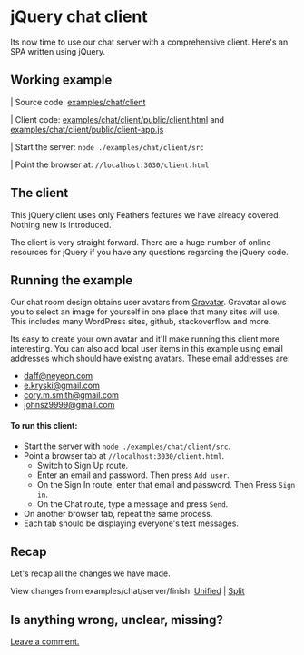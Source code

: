 # jQuery chat client

Its now time to use our chat server with a comprehensive client.
Here's an SPA written using jQuery.

## Working example

| Source code: [examples/chat/client](https://github.com/eddyystop/feathers-an-introduction/tree/master/examples/chat/client)

| Client code: [examples/chat/client/public/client.html](https://github.com/eddyystop/feathers-an-introduction/blob/master/examples/chat/client/public/client.html)
and
[examples/chat/client/public/client-app.js](https://github.com/eddyystop/feathers-an-introduction/blob/master/examples/chat/client/public/client-app.js)

| Start the server: `node ./examples/chat/client/src`

| Point the browser at: `//localhost:3030/client.html`

## The client

This jQuery client uses only Feathers features we have already covered.
Nothing new is introduced.

The client is very straight forward.
There are a huge number of online resources for jQuery if you have any questions
regarding the jQuery code.

## Running the example

Our chat room design obtains user avatars from [Gravatar](http://en.gravatar.com/).
Gravatar allows you to select an image for yourself in one place
that many sites will use.
This includes many WordPress sites, github, stackoverflow and more.

Its easy to create your own avatar and it'll make running this client more interesting.
You can also add local user items in this example
using email addresses which should have existing avatars.
These email addresses are:
- daff@neyeon.com
- e.kryski@gmail.com
- cory.m.smith@gmail.com
- johnsz9999@gmail.com

#### To run this client:

- Start the server with `node ./examples/chat/client/src`.
- Point a browser tab at `//localhost:3030/client.html`.
    - Switch to Sign Up route.
    - Enter an email and password. Then press `Add user`.
    - On the Sign In route, enter that email and password. Then Press `Sign in`.
    - On the Chat route, type a message and press `Send`.
- On another browser tab, repeat the same process.
- Each tab should be displaying everyone's text messages.

## Recap

Let's recap all the changes we have made.

View changes from examples/chat/server/finish:
[Unified](http://htmlpreview.github.io/?https://github.com/eddyystop/feathers-an-introduction/blob/master/examples/chat/_diff/client-line.html)
|
[Split](http://htmlpreview.github.io/?https://github.com/eddyystop/feathers-an-introduction/blob/master/examples/chat/_diff/client-side.html)

## Is anything wrong, unclear, missing?
[Leave a comment.](https://github.com/eddyystop/feathers-an-introduction/issues/new?title=Comment%20on:%20Chat,%20Client,%20jQuery&body=Comment%20on:%20Chat,%20Client,%20jQuery)
